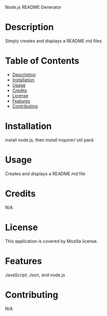 
Node.js README Generator
    
# Description 
  Simply creates and displays a README.md files
    
# Table of Contents
- [Description](#description)
- [Installation](#install)
- [Usage](#usage)
- [Credits](#credits)
- [License](#license)
- [Features](#features)
- [Contributing](#contributing)

# Installation
  install node.js, then install inquirer/ util pack

# Usage
  Creates and displays a README.md file
    
# Credits
  N/A

# License
  This application is covered by Mozilla license.

# Features
  JavaScript, Json, and node.js

# Contributing
  N/A
